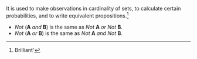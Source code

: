 It is used to make observations in cardinality of sets, to calculate certain probabilities, and to write equivalent propositions.[^1]

- _Not_ (**A** _and_ **B**) is the same as _Not_ **A** _or_ _Not_ **B**.
- _Not_ (**A** _or_ **B**) is the same as _Not_ **A** _and_ _Not_ **B**.

[^1]: Brilliant'
